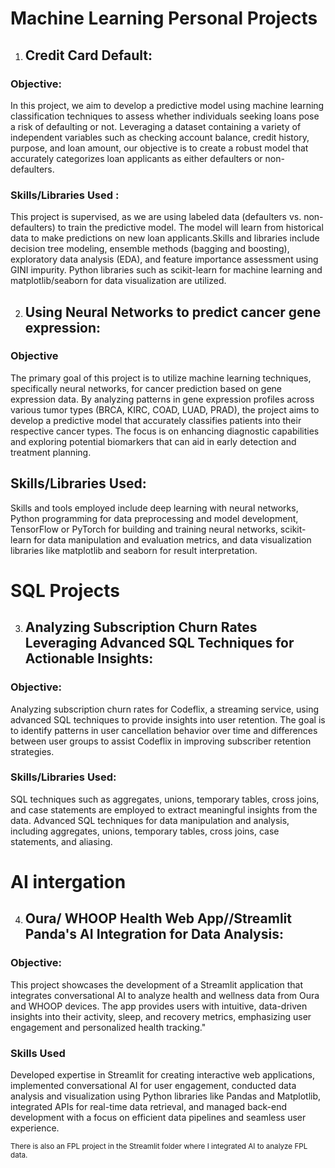 # Machine Learning Personal Projects 

1. ## Credit Card Default:
### Objective:
In this project, we aim to develop a predictive model using machine learning classification techniques to assess whether individuals seeking loans pose a risk of defaulting or not. Leveraging a dataset containing a variety of independent variables such as checking account balance, credit history, purpose, and loan amount, our objective is to create a robust model that accurately categorizes loan applicants as either defaulters or non-defaulters.

### Skills/Libraries Used :
This project is supervised, as we are using labeled data (defaulters vs. non-defaulters) to train the predictive model. The model will learn from historical data to make predictions on new loan applicants.Skills and libraries include decision tree modeling, ensemble methods (bagging and boosting), exploratory data analysis (EDA), and feature importance assessment using GINI impurity. Python libraries such as scikit-learn for machine learning and matplotlib/seaborn for data visualization are utilized.

2. ## Using Neural Networks to predict cancer gene expression:
### Objective
The primary goal of this project is to utilize machine learning techniques, specifically neural networks, for cancer prediction based on gene expression data. By analyzing patterns in gene expression profiles across various tumor types (BRCA, KIRC, COAD, LUAD, PRAD), the project aims to develop a predictive model that accurately classifies patients into their respective cancer types. The focus is on enhancing diagnostic capabilities and exploring potential biomarkers that can aid in early detection and treatment planning.

## Skills/Libraries Used:
Skills and tools employed include deep learning with neural networks, Python programming for data preprocessing and model development, TensorFlow or PyTorch for building and training neural networks, scikit-learn for data manipulation and evaluation metrics, and data visualization libraries like matplotlib and seaborn for result interpretation.

# SQL Projects

3. ## Analyzing Subscription Churn Rates Leveraging Advanced SQL Techniques for Actionable Insights:
### Objective:
Analyzing subscription churn rates for Codeflix, a streaming service, using advanced SQL techniques to provide insights into user retention. The goal is to identify patterns in user cancellation behavior over time and differences between user groups to assist Codeflix in improving subscriber retention strategies.

### Skills/Libraries Used:
SQL techniques such as aggregates, unions, temporary tables, cross joins, and case statements are employed to extract meaningful insights from the data. Advanced SQL techniques for data manipulation and analysis, including aggregates, unions, temporary tables, cross joins, case statements, and aliasing.

# AI intergation  

4. ## Oura/ WHOOP Health Web App//Streamlit Panda's AI Integration for Data Analysis:
### Objective:
This project showcases the development of a Streamlit application that integrates conversational AI to analyze health and wellness data from Oura and WHOOP devices. The app provides users with intuitive, data-driven insights into their activity, sleep, and recovery metrics, emphasizing user engagement and personalized health tracking."

### Skills Used 
Developed expertise in Streamlit for creating interactive web applications, implemented conversational AI for user engagement, conducted data analysis and visualization using Python libraries like Pandas and Matplotlib, integrated APIs for real-time data retrieval, and managed back-end development with a focus on efficient data pipelines and seamless user experience.

<small>There is also an FPL project in the Streamlit folder where I integrated AI to analyze FPL data.</small>

